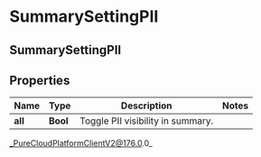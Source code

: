 # SummarySettingPII

## SummarySettingPII

## Properties

|Name | Type | Description | Notes|
|------------ | ------------- | ------------- | -------------|
| **all** | **Bool** | Toggle PII visibility in summary. | |



_PureCloudPlatformClientV2@176.0.0_
